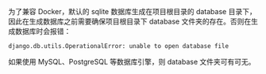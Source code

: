 为了兼容 Docker，默认的 sqlite 数据库生成在项目根目录的 database 目录下，
因此在生成数据库之前需要确保项目根目录下 database 文件夹的存在。否则在生成数据库时会报错：

```
django.db.utils.OperationalError: unable to open database file
```

如果使用 MySQL、PostgreSQL 等数据库引擎，则 database 文件夹可有可无。